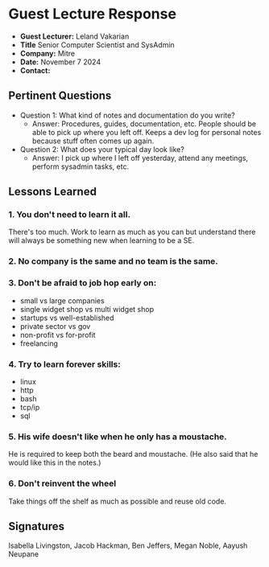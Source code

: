 # Guest Lecture Response

- **Guest Lecturer:** Leland Vakarian
- **Title** Senior Computer Scientist and SysAdmin
- **Company:** Mitre
- **Date:** November 7 2024
- **Contact:** 

## Pertinent Questions

* Question 1: What kind of notes and documentation do you write?
    * Answer: Procedures, guides, documentation, etc. People should be able to pick up where you left off. Keeps a dev log for personal notes because stuff often comes up again.
* Question 2: What does your typical day look like?
    * Answer: I pick up where I left off yesterday, attend any meetings, perform sysadmin tasks, etc.

## Lessons Learned

### 1. You don't need to learn it all.

There's too much. Work to learn as much as you can but understand there will always be something new when learning to be a SE. 

### 2. No company is the same and no team is the same.


### 3. Don't be afraid to job hop early on:
- small vs large companies
- single widget shop vs multi widget shop
- startups vs well-established
- private sector vs gov
- non-profit vs for-profit
- freelancing


### 4. Try to learn forever skills:
- linux
- http
- bash
- tcp/ip
- sql


### 5. His wife doesn't like when he only has a moustache.

He is required to keep both the beard and moustache. (He also said that he would like this in the notes.)

### 6. Don't reinvent the wheel

Take things off the shelf as much as possible and reuse old code.

## Signatures
Isabella Livingston, Jacob Hackman, Ben Jeffers, Megan Noble, Aayush Neupane
